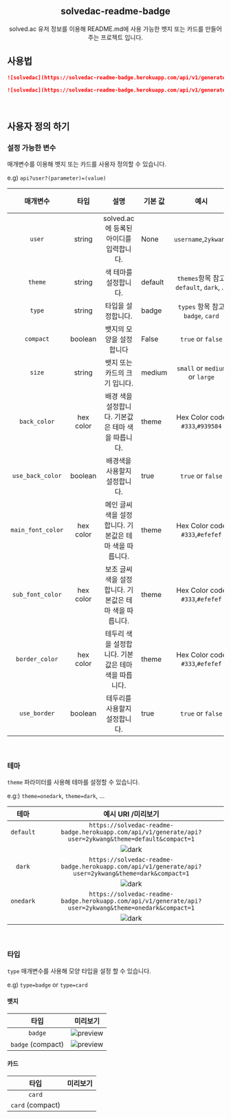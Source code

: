 <div align="center">
    <h2 align="center">solvedac-readme-badge</h2> 
   solved.ac 유저 정보를 이용해 README.md에 사용 가능한 뱃지 또는 카드를 만들어주는 프로젝트 입니다.
</div>

## 사용법

```markdown
![solvedac](https://solvedac-readme-badge.herokuapp.com/api/v1/generate/api?user=baekjoon_id_here)

![solvedac](https://solvedac-readme-badge.herokuapp.com/api/v1/generate/api?user=baekjoon_id_here&compact=1)
```

<br>

## 사용자 정의 하기

### 설정 가능한 변수

매개변수를 이용해 뱃지 또는 카드를 사용자 정의할 수 있습니다.

e.g) `api?user?(parameter)=(value)`

|     매개변수      |   타입    |                          설명                          | 기본 값 |                   예시                   | 구현 |
| :---------------: | :-------: | :----------------------------------------------------: | ------- | :--------------------------------------: | ---- |
|      `user`       |  string   |        solved.ac 에 등록된 아이디를 입력합니다.        | None    |           `username`,`2ykwang`           |      |
|      `theme`      |  string   |                 색 테마를 설정합니다.                  | default | `themes`항목 참고 `default`, `dark`, ... | ❌   |
|      `type`       |  string   |                   타입을 설정합니다.                   | badge   |    `types` 항목 참고 `badge`, `card`     | ❌   |
|     `compact`     |  boolean  |                뱃지의 모양을 설정합니다                | False   |            `true` or `false`             |      |
|      `size`       |  string   |             뱃지 또는 카드의 크기 입니다.              | medium  |      `small` or `medium` or `large`      | ❌   |
|   `back_color`    | hex color |   배경 색을 설정합니다. 기본값은 테마 색을 따릅니다.   | theme   |     Hex Color code `#333`,`#939584`      | ❌   |
| `use_back_color`  |  boolean  |             배경색을 사용할지 설정합니다.              | true    |            `true` or `false`             | ❌   |
| `main_font_color` | hex color | 메인 글씨색을 설정합니다. 기본값은 테마 색을 따릅니다. | theme   |     Hex Color code `#333`,`#efefef`      | ❌   |
| `sub_font_color`  | hex color | 보조 글씨색을 설정합니다. 기본값은 테마 색을 따릅니다. | theme   |     Hex Color code `#333`,`#efefef`      | ❌   |
|  `border_color`   | hex color |  테두리 색을 설정합니다. 기본값은 테마 색을 따릅니다.  | theme   |     Hex Color code `#333`,`#efefef`      | ❌   |
|   `use_border`    |  boolean  |             테두리를 사용할지 설정합니다.              | true    |            `true` or `false`             | ❌   |

<br>

### 테마

`theme` 파라미터를 사용해 테마를 설정할 수 있습니다.

e.g:) `theme=onedark`, `theme=dark`, ...

|   테마    |                                              예시 URI /미리보기                                               |
| :-------: | :-----------------------------------------------------------------------------------------------------------: |
| `default` |    `https://solvedac-readme-badge.herokuapp.com/api/v1/generate/api?user=2ykwang&theme=default&compact=1`     |
|           | ![dark](https://solvedac-readme-badge.herokuapp.com/api/v1/generate/api?user=2ykwang&theme=default&compact=1) |
|  `dark`   |      `https://solvedac-readme-badge.herokuapp.com/api/v1/generate/api?user=2ykwang&theme=dark&compact=1`      |
|           |  ![dark](https://solvedac-readme-badge.herokuapp.com/api/v1/generate/api?user=2ykwang&theme=dark&compact=1)   |
| `onedark` |    `https://solvedac-readme-badge.herokuapp.com/api/v1/generate/api?user=2ykwang&theme=onedark&compact=1`     |
|           | ![dark](https://solvedac-readme-badge.herokuapp.com/api/v1/generate/api?user=2ykwang&theme=onedark&compact=1) |

<br>

### 타입

`type` 매개변수를 사용해 모양 타입을 설정 할 수 있습니다.

e.g) `type=badge` or `type=card`

#### 뱃지

|       타입        |                                              미리보기                                              |
| :---------------: | :------------------------------------------------------------------------------------------------: |
|      `badge`      |     ![preview](https://solvedac-readme-badge.herokuapp.com/api/v1/generate/api?user=2ykwang&)      |
| `badge` (compact) | ![preview](https://solvedac-readme-badge.herokuapp.com/api/v1/generate/api?user=2ykwang&compact=1) |

#### 카드

|       타입       | 미리보기 |
| :--------------: | :------: |
|      `card`      |          |
| `card` (compact) |          |
